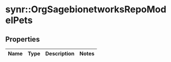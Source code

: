 # synr::OrgSagebionetworksRepoModelPets


## Properties
Name | Type | Description | Notes
------------ | ------------- | ------------- | -------------


